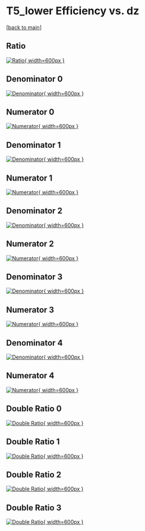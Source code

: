 # T5_lower Efficiency vs. dz

[[back to main](./)]



## Ratio

[![Ratio](../mtv/var/T5_lower_xtr_13_0_eff_dz.png){ width=600px }](../mtv/var/T5_lower_xtr_13_0_eff_dz.pdf)

## Denominator 0

[![Denominator](../mtv/den/T5_lower_xtr_13_0_eff_dz_den0.png){ width=600px }](../mtv/den/T5_lower_xtr_13_0_eff_dz_den0.pdf)

## Numerator 0

[![Numerator](../mtv/num/T5_lower_xtr_13_0_eff_dz_num0.png){ width=600px }](../mtv/num/T5_lower_xtr_13_0_eff_dz_num0.pdf)

## Denominator 1

[![Denominator](../mtv/den/T5_lower_xtr_13_0_eff_dz_den1.png){ width=600px }](../mtv/den/T5_lower_xtr_13_0_eff_dz_den1.pdf)

## Numerator 1

[![Numerator](../mtv/num/T5_lower_xtr_13_0_eff_dz_num1.png){ width=600px }](../mtv/num/T5_lower_xtr_13_0_eff_dz_num1.pdf)

## Denominator 2

[![Denominator](../mtv/den/T5_lower_xtr_13_0_eff_dz_den2.png){ width=600px }](../mtv/den/T5_lower_xtr_13_0_eff_dz_den2.pdf)

## Numerator 2

[![Numerator](../mtv/num/T5_lower_xtr_13_0_eff_dz_num2.png){ width=600px }](../mtv/num/T5_lower_xtr_13_0_eff_dz_num2.pdf)

## Denominator 3

[![Denominator](../mtv/den/T5_lower_xtr_13_0_eff_dz_den3.png){ width=600px }](../mtv/den/T5_lower_xtr_13_0_eff_dz_den3.pdf)

## Numerator 3

[![Numerator](../mtv/num/T5_lower_xtr_13_0_eff_dz_num3.png){ width=600px }](../mtv/num/T5_lower_xtr_13_0_eff_dz_num3.pdf)

## Denominator 4

[![Denominator](../mtv/den/T5_lower_xtr_13_0_eff_dz_den4.png){ width=600px }](../mtv/den/T5_lower_xtr_13_0_eff_dz_den4.pdf)

## Numerator 4

[![Numerator](../mtv/num/T5_lower_xtr_13_0_eff_dz_num4.png){ width=600px }](../mtv/num/T5_lower_xtr_13_0_eff_dz_num4.pdf)

## Double Ratio 0

[![Double Ratio](../mtv/ratio/T5_lower_xtr_13_0_eff_dz_ratio0.png){ width=600px }](../mtv/ratio/T5_lower_xtr_13_0_eff_dz_ratio0.pdf)

## Double Ratio 1

[![Double Ratio](../mtv/ratio/T5_lower_xtr_13_0_eff_dz_ratio1.png){ width=600px }](../mtv/ratio/T5_lower_xtr_13_0_eff_dz_ratio1.pdf)

## Double Ratio 2

[![Double Ratio](../mtv/ratio/T5_lower_xtr_13_0_eff_dz_ratio2.png){ width=600px }](../mtv/ratio/T5_lower_xtr_13_0_eff_dz_ratio2.pdf)

## Double Ratio 3

[![Double Ratio](../mtv/ratio/T5_lower_xtr_13_0_eff_dz_ratio3.png){ width=600px }](../mtv/ratio/T5_lower_xtr_13_0_eff_dz_ratio3.pdf)

